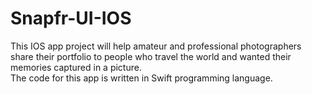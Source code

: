 # Snapfr-UI-IOS
This IOS app project will help amateur and professional photographers share their portfolio 
to people who travel the world and wanted their memories captured in a picture.  
The code for this app is written in Swift programming language.
